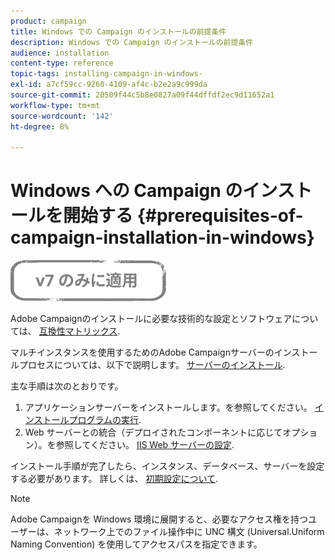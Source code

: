 ```yaml
---
product: campaign
title: Windows での Campaign のインストールの前提条件
description: Windows での Campaign のインストールの前提条件
audience: installation
content-type: reference
topic-tags: installing-campaign-in-windows-
exl-id: a7cf59cc-9260-4109-af4c-b2e2a9c999da
source-git-commit: 20509f44c5b8e0827a09f44dffdf2ec9d11652a1
workflow-type: tm+mt
source-wordcount: '142'
ht-degree: 8%

---
```


# Windows への Campaign のインストールを開始する {#prerequisites-of-campaign-installation-in-windows}

![](../../assets/v7-only.svg)

Adobe Campaignのインストールに必要な技術的な設定とソフトウェアについては、 [互換性マトリックス](../../rn/using/compatibility-matrix.md).

マルチインスタンスを使用するためのAdobe Campaignサーバーのインストールプロセスについては、以下で説明します。 [サーバーのインストール](../../installation/using/installing-the-server.md).

主な手順は次のとおりです。

1. アプリケーションサーバーをインストールします。を参照してください。 [インストールプログラムの実行](../../installation/using/installing-the-server.md#executing-the-installation-program).
1. Web サーバーとの統合（デプロイされたコンポーネントに応じてオプション）。を参照してください。 [IIS Web サーバーの設定](../../installation/using/integration-into-a-web-server-for-windows.md#configuring-the-iis-web-server).

インストール手順が完了したら、インスタンス、データベース、サーバーを設定する必要があります。 詳しくは、 [初期設定について](../../installation/using/about-initial-configuration.md).

>[!NOTE]
>
>Adobe Campaignを Windows 環境に展開すると、必要なアクセス権を持つユーザーは、ネットワーク上でのファイル操作中に UNC 構文 (Universal.Uniform Naming Convention) を使用してアクセスパスを指定できます。
